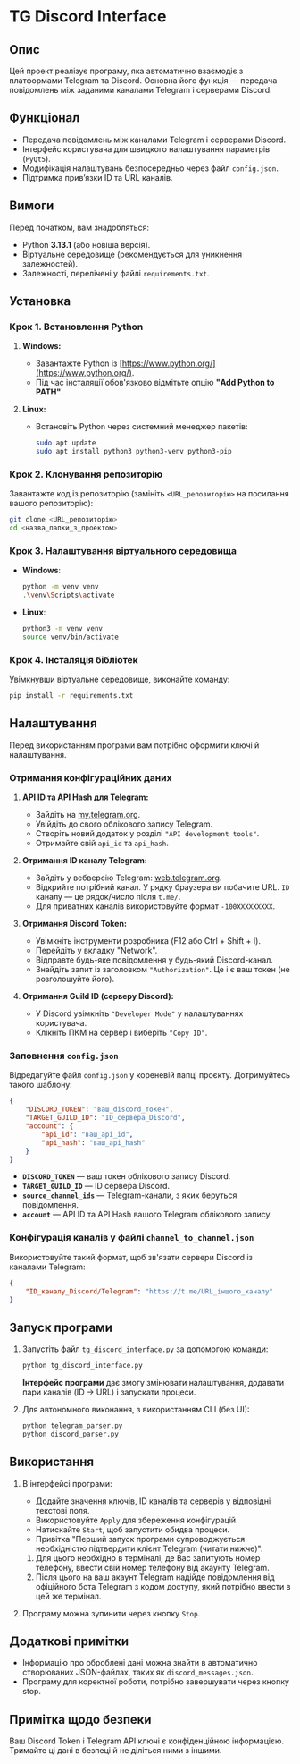 # TG Discord Interface

## Опис

Цей проект реалізує програму, яка автоматично взаємодіє з платформами Telegram та Discord. Основна його функція — передача повідомлень між заданими каналами Telegram і серверами Discord.

## Функціонал

- Передача повідомлень між каналами Telegram і серверами Discord.
- Інтерфейс користувача для швидкого налаштування параметрів (`PyQt5`).
- Модифікація налаштувань безпосередньо через файл `config.json`.
- Підтримка прив’язки ID та URL каналів.

## Вимоги

Перед початком, вам знадобляться:

- Python **3.13.1** (або новіша версія).
- Віртуальне середовище (рекомендується для уникнення залежностей).
- Залежності, перелічені у файлі `requirements.txt`.

## Установка

### Крок 1. Встановлення Python

1. **Windows:**
   - Завантажте Python із [https://www.python.org/](https://www.python.org/).
   - Під час інсталяції обов'язково відмітьте опцію **"Add Python to PATH"**.

2. **Linux:**
   - Встановіть Python через системний менеджер пакетів:
     ```bash
     sudo apt update
     sudo apt install python3 python3-venv python3-pip
     ```

### Крок 2. Клонування репозиторію

Завантажте код із репозиторію (замініть `<URL_репозиторію>` на посилання вашого репозиторію):

```bash
git clone <URL_репозиторію>
cd <назва_папки_з_проектом>
```

### Крок 3. Налаштування віртуального середовища

- **Windows**:
  ```bash
  python -m venv venv
  .\venv\Scripts\activate
  ```
- **Linux**:
  ```bash
  python3 -m venv venv
  source venv/bin/activate
  ```

### Крок 4. Інсталяція бібліотек

Увімкнувши віртуальне середовище, виконайте команду:

```bash
pip install -r requirements.txt
```

## Налаштування

Перед використанням програми вам потрібно оформити ключі й налаштування.

### Отримання конфігураційних даних

1. **API ID та API Hash для Telegram:**
   - Зайдіть на [my.telegram.org](https://my.telegram.org).
   - Увійдіть до свого облікового запису Telegram.
   - Створіть новий додаток у розділі `"API development tools"`.
   - Отримайте свій `api_id` та `api_hash`.

2. **Отримання ID каналу Telegram:**
   - Зайдіть у вебверсію Telegram: [web.telegram.org](https://web.telegram.org).
   - Відкрийте потрібний канал. У рядку браузера ви побачите URL. `ID` каналу — це рядок/число після `t.me/`.
   - Для приватних каналів використовуйте формат `-100XXXXXXXXX`.

3. **Отримання Discord Token:**
   - Увімкніть інструменти розробника (F12 або Ctrl + Shift + I).
   - Перейдіть у вкладку "Network".
   - Відправте будь-яке повідомлення у будь-який Discord-канал.
   - Знайдіть запит із заголовком `"Authorization"`. Це і є ваш токен (не розголошуйте його).

4. **Отримання Guild ID (серверу Discord):**
   - У Discord увімкніть `"Developer Mode"` у налаштуваннях користувача.
   - Клікніть ПКМ на сервер і виберіть `"Copy ID"`.

### Заповнення `config.json`

Відредагуйте файл `config.json` у кореневій папці проєкту. Дотримуйтесь такого шаблону:

```json
{
    "DISCORD_TOKEN": "ваш_discord_токен",
    "TARGET_GUILD_ID": "ID_сервера_Discord",
    "account": {
        "api_id": "ваш_api_id",
        "api_hash": "ваш_api_hash"
    }
}
```

- **`DISCORD_TOKEN`** — ваш токен облікового запису Discord.
- **`TARGET_GUILD_ID`** — ID сервера Discord.
- **`source_channel_ids`** — Telegram-канали, з яких беруться повідомлення.
- **`account`** — API ID та API Hash вашого Telegram облікового запису.

### Конфігурація каналів у файлі `channel_to_channel.json`

Використовуйте такий формат, щоб зв'язати сервери Discord із каналами Telegram:

```json
{
    "ID_каналу_Discord/Telegram": "https://t.me/URL_іншого_каналу"
}
```

## Запуск програми

1. Запустіть файл `tg_discord_interface.py` за допомогою команди:

    ```bash
    python tg_discord_interface.py
    ```

    **Інтерфейс програми** дає змогу змінювати налаштування, додавати пари каналів (ID → URL) і запускати процеси.

2. Для автономного виконання, з використанням CLI (без UI):

    ```bash
    python telegram_parser.py
    python discord_parser.py
    ```

## Використання

1. В інтерфейсі програми:
   - Додайте значення ключів, ID каналів та серверів у відповідні текстові поля.
   - Використовуйте `Apply` для збереження конфігурацій.
   - Натискайте `Start`, щоб запустити обидва процеси.
   - Привітка "Перший запуск програми супроводжується необхідністю підтвердити клієнт Telegram (читати нижче)".
   1) Для цього необхідно в терміналі, де Вас запитують номер телефону, ввести свій номер телефону від акаунту Telegram.
   2) Після цього на ваш акаунт Telegram надійде повідомлення від офіційного бота Telegram з кодом доступу, який потрібно ввести в цей же термінал.

2. Програму можна зупинити через кнопку `Stop`.

## Додаткові примітки

- Інформацію про оброблені дані можна знайти в автоматично створюваних JSON-файлах, таких як `discord_messages.json`.
- Програму для коректної роботи, потрібно завершувати через кнопку stop.

## Примітка щодо безпеки

Ваш Discord Token і Telegram API ключі є конфіденційною інформацією. Тримайте ці дані в безпеці й не діліться ними з іншими.


